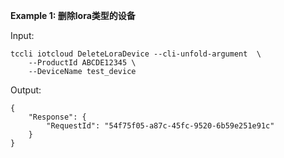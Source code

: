**Example 1: 删除lora类型的设备**



Input: 

```
tccli iotcloud DeleteLoraDevice --cli-unfold-argument  \
    --ProductId ABCDE12345 \
    --DeviceName test_device
```

Output: 
```
{
    "Response": {
        "RequestId": "54f75f05-a87c-45fc-9520-6b59e251e91c"
    }
}
```

